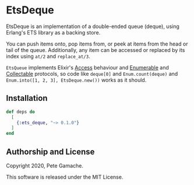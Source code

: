 # EtsDeque

EtsDeque is an implementation of a double-ended queue (deque), using
Erlang's ETS library as a backing store.

You can push items onto, pop items from, or peek at items from the head
or tail of the queue.  Additionally, any item can be accessed or replaced
by its index using `at/2` and `replace_at/3`.

`EtsQueue` implements Elixir's
[Access](https://hexdocs.pm/elixir/Access.html) behaviour and
[Enumerable](https://hexdocs.pm/elixir/Enumerable.html) and
[Collectable](https://hexdocs.pm/elixir/Collectable.html) protocols,
so code like `deque[0]` and `Enum.count(deque)` and
`Enum.into([1, 2, 3], EtsDeque.new())` works as it should.

## Installation

```elixir
def deps do
  [
    {:ets_deque, "~> 0.1.0"}
  ]
end
```

## Authorship and License

Copyright 2020, Pete Gamache.

This software is released under the MIT License.
